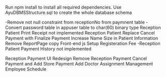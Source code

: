 Run npm install to install all required dependencies.
Use AyuDBMSStructure.sql to create the whole database schema

-Remove not null constraint from receptionNo from paymnent table
-Convert password table in appuser table to char(60) binary type
Reception Patient Print Receipt not implemented
Reception Patient Replace Cancel Payment with Finalize Payment
Increase Name Size in Patient Information
Remove ReportPage copy Front-end js 
Setup Registeration Fee
-Reception Patient Payment History not implemented

Reception Payment UI Redesign
Remove Reception Payment Cancel Payment and Add Store Payment
Add Doctor Assignment 
Management Employee Schedule